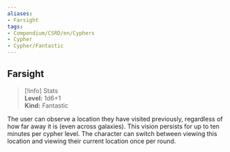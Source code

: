 ```yaml
---
aliases:
- Farsight
tags:
- Compendium/CSRD/en/Cyphers
- Cypher
- Cypher/Fantastic
---
```


  
## Farsight  
>[!info] Stats  
> **Level:** 1d6+1  
> **Kind:** Fantastic
  
The user can observe a location they have visited previously, regardless of how far away it is (even across galaxies). This vision persists for up to ten minutes per cypher level. The character can switch between viewing this location and viewing their current location once per round.